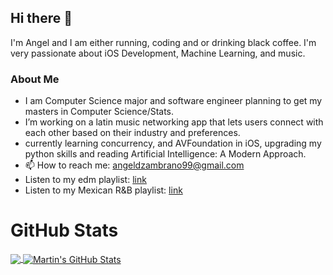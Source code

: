 ## Hi there 👋

 I'm Angel and I am either running, coding and or drinking black coffee. I'm very passionate about iOS Development, Machine Learning, and music. 

### About Me 
- I am Computer Science major and software engineer planning to get my masters in Computer Science/Stats.  
- I’m working on a latin music networking app that lets users connect with each other based on their industry and preferences.
- currently learning concurrency, and AVFoundation in iOS, upgrading my python skills and reading Artificial Intelligence: A Modern Approach.
- 📫 How to reach me: angeldzambrano99@gmail.com 
- Listen to my edm playlist: <a href="https://open.spotify.com/playlist/3wignMe6XrRoAj2f7AFFhL?si=92a3f932c6994200">link</a>
- Listen to my Mexican R&B playlist: <a href="https://open.spotify.com/playlist/2vioLwvuzLrqBU75UtXLjK?si=266e869ed5f74d72">link</a>


# GitHub Stats

<a href="https://github.com/angeldzzz23/angeldzzz23">
  <img align="center" src="https://github-readme-stats.vercel.app/api/top-langs/?username=angeldzzz23&hide=makefile,html,tex&title_color=ffffff&text_color=c9cacc&icon_color=2bbc8a&bg_color=1d1f21&langs_count=3" />
</a>



<a href="https://github.com/angeldzzz23/angeldzzz23">
  <img align="center" src="https://github-readme-stats.vercel.app/api?username=angeldzzz23&show_icons=true&line_height=27&count_private=true&title_color=ffffff&text_color=c9cacc&icon_color=2bbc8a&bg_color=1d1f21" alt="Martin's GitHub Stats" />
</a>

